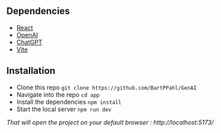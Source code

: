 
## Dependencies
* [React](https://react.dev/)
* [OpenAI](https://openai.com/)
* [ChatGPT](https://platform.openai.com/)
* [Vite](https://vitejs.dev/)

## Installation
* Clone this repo `git clone https://github.com/BartPPahl/GenAI`
* Navigate into the repo `cd app`
* Install the dependencies ``npm install``
* Start the local server ``npm run dev``

*That will open the project on your default browser : http://localhost:5173/*

